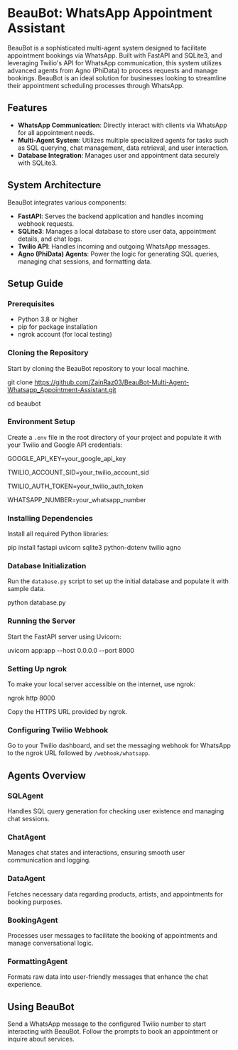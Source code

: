 

# BeauBot: WhatsApp Appointment Assistant

BeauBot is a sophisticated multi-agent system designed to facilitate appointment bookings via WhatsApp. Built with FastAPI and SQLite3, and leveraging Twilio's API for WhatsApp communication, this system utilizes advanced agents from Agno (PhiData) to process requests and manage bookings. BeauBot is an ideal solution for businesses looking to streamline their appointment scheduling processes through WhatsApp.

## Features
- **WhatsApp Communication**: Directly interact with clients via WhatsApp for all appointment needs.
- **Multi-Agent System**: Utilizes multiple specialized agents for tasks such as SQL querying, chat management, data retrieval, and user interaction.
- **Database Integration**: Manages user and appointment data securely with SQLite3.

## System Architecture
BeauBot integrates various components:
- **FastAPI**: Serves the backend application and handles incoming webhook requests.
- **SQLite3**: Manages a local database to store user data, appointment details, and chat logs.
- **Twilio API**: Handles incoming and outgoing WhatsApp messages.
- **Agno (PhiData) Agents**: Power the logic for generating SQL queries, managing chat sessions, and formatting data.

## Setup Guide

### Prerequisites
- Python 3.8 or higher
- pip for package installation
- ngrok account (for local testing)

### Cloning the Repository
Start by cloning the BeauBot repository to your local machine.

git clone https://github.com/ZainRaz03/BeauBot-Multi-Agent-Whatsapp_Appointment-Assistant.git


cd beaubot


### Environment Setup
Create a `.env` file in the root directory of your project and populate it with your Twilio and Google API credentials:

GOOGLE_API_KEY=your_google_api_key

TWILIO_ACCOUNT_SID=your_twilio_account_sid

TWILIO_AUTH_TOKEN=your_twilio_auth_token

WHATSAPP_NUMBER=your_whatsapp_number


### Installing Dependencies
Install all required Python libraries:

pip install fastapi uvicorn sqlite3 python-dotenv twilio agno


### Database Initialization
Run the `database.py` script to set up the initial database and populate it with sample data.

python database.py


### Running the Server
Start the FastAPI server using Uvicorn:

uvicorn app:app --host 0.0.0.0 --port 8000


### Setting Up ngrok
To make your local server accessible on the internet, use ngrok:

ngrok http 8000

Copy the HTTPS URL provided by ngrok.

### Configuring Twilio Webhook
Go to your Twilio dashboard, and set the messaging webhook for WhatsApp to the ngrok URL followed by `/webhook/whatsapp`.

## Agents Overview
### SQLAgent
Handles SQL query generation for checking user existence and managing chat sessions.

### ChatAgent
Manages chat states and interactions, ensuring smooth user communication and logging.

### DataAgent
Fetches necessary data regarding products, artists, and appointments for booking purposes.

### BookingAgent
Processes user messages to facilitate the booking of appointments and manage conversational logic.

### FormattingAgent
Formats raw data into user-friendly messages that enhance the chat experience.

## Using BeauBot
Send a WhatsApp message to the configured Twilio number to start interacting with BeauBot. Follow the prompts to book an appointment or inquire about services.

